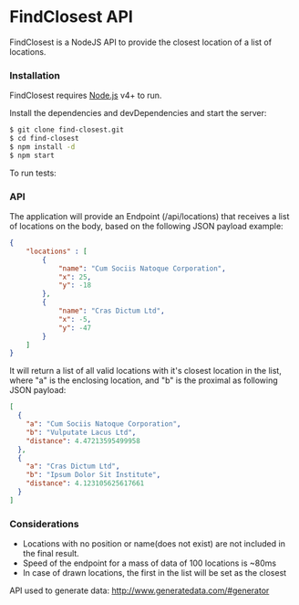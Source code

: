 # FindClosest API

FindClosest is a NodeJS API to provide the closest location of a list of locations.
 

### Installation

FindClosest requires [Node.js](https://nodejs.org/) v4+ to run.

Install the dependencies and devDependencies and start the server:

```sh
$ git clone find-closest.git
$ cd find-closest
$ npm install -d
$ npm start
```

To run tests:

### API

The application will provide an Endpoint (/api/locations) that receives a list of locations on the body, based on the following JSON payload example:
```json
{
	"locations" : [
		{
			"name": "Cum Sociis Natoque Corporation",
			"x": 25,
			"y": -18
		},
		{
			"name": "Cras Dictum Ltd",
			"x": -5,
			"y": -47
        }
    ]
}
```

It will return a list of all valid locations with it's closest location in the list, where "a" is the enclosing location, and "b" is the proximal as following JSON payload:
```json
[
  {
    "a": "Cum Sociis Natoque Corporation",
    "b": "Vulputate Lacus Ltd",
    "distance": 4.47213595499958
  },
  {
    "a": "Cras Dictum Ltd",
    "b": "Ipsum Dolor Sit Institute",
    "distance": 4.123105625617661
  }
]
```

### Considerations

- Locations with no position or name(does not exist) are not included in the final result.
- Speed of the endpoint for a mass of data of 100 locations is ~80ms
- In case of drawn locations, the first in the list will be set as the closest


API used to generate data:
http://www.generatedata.com/#generator

